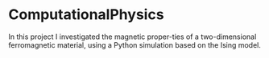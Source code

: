 # ComputationalPhysics

In this project I investigated the magnetic proper-ties of a two-dimensional ferromagnetic material, using a Python simulation based on the Ising model.

